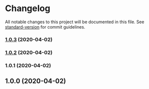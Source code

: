 # Changelog

All notable changes to this project will be documented in this file. See [standard-version](https://github.com/conventional-changelog/standard-version) for commit guidelines.

### [1.0.3](https://github.com/jwoo92/vscode-COVID-19/compare/v1.0.2...v1.0.3) (2020-04-02)

### [1.0.2](https://github.com/jwoo92/vscode-COVID-19/compare/v1.0.1...v1.0.2) (2020-04-02)

### 1.0.1 (2020-04-02)

## 1.0.0 (2020-04-02)
